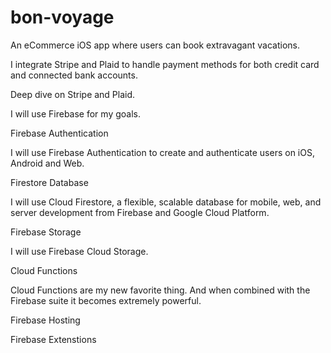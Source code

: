 # bon-voyage
An eCommerce iOS app where users can book extravagant vacations.

I integrate Stripe and Plaid to handle payment methods for both credit card and connected bank accounts.

Deep dive on Stripe and Plaid.

I will use Firebase for my goals.

Firebase Authentication

I will use Firebase Authentication to create and authenticate users on iOS, Android and Web.

Firestore Database

I will use Cloud Firestore, a flexible, scalable database for mobile, web, and server development from Firebase and Google Cloud Platform.

Firebase Storage

I will use Firebase Cloud Storage.

Cloud Functions

Cloud Functions are my new favorite thing. And when combined with the Firebase suite it becomes extremely powerful.

Firebase Hosting

Firebase Extenstions
